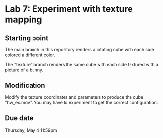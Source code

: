 # Lab 7: Experiment with texture mapping

## Starting point

The main branch in this repository renders a rotating cube with each side colored a different color.

The "texture" branch renders the same cube with each side textured with a picture of a bunny.

## Modification

Modify the texture coordinates and parameters to produce the cube "hw_ex.mov". You may have to experiment to get the correct configuration.

## Due date

Thursday, May 4 11:59pm
